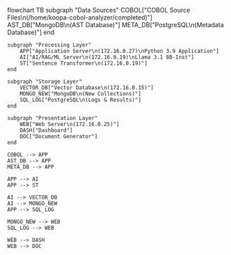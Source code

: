 flowchart TB
    subgraph "Data Sources"
        COBOL["COBOL Source Files\n(/home/koopa-cobol-analyzer/completed)"]
        AST_DB["MongoDB\n(AST Database)"]
        META_DB["PostgreSQL\n(Metadata Database)"]
    end

    subgraph "Processing Layer"
        APP["Application Server\n(172.16.0.27)\nPython 3.9 Application"]
        AI["AI/RAG/ML Server\n(172.16.0.19)\nLlama 3.1 8B-Inst"]
        ST["Sentence Transformer\n(172.16.0.19)"]
    end

    subgraph "Storage Layer"
        VECTOR_DB["Vector Database\n(172.16.0.15)"]
        MONGO_NEW["MongoDB\n(New Collections)"]
        SQL_LOG["PostgreSQL\n(Logs & Results)"]
    end

    subgraph "Presentation Layer"
        WEB["Web Server\n(172.16.0.25)"]
        DASH["Dashboard"]
        DOC["Document Generator"]
    end

    COBOL --> APP
    AST_DB --> APP
    META_DB --> APP
    
    APP --> AI
    APP --> ST
    
    AI --> VECTOR_DB
    AI --> MONGO_NEW
    APP --> SQL_LOG
    
    MONGO_NEW --> WEB
    SQL_LOG --> WEB
    
    WEB --> DASH
    WEB --> DOC